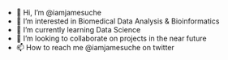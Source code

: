 - 👋 Hi, I’m @iamjamesuche
- 👀 I’m interested in Biomedical Data Analysis & Bioinformatics
- 🌱 I’m currently learning Data Science
- 💞️ I’m looking to collaborate on projects in the near future
- 📫 How to reach me @iamjamesuche on twitter

<!---
iamjamesuche/iamjamesuche is a ✨ special ✨ repository because its `README.md` (this file) appears on your GitHub profile.
You can click the Preview link to take a look at your changes.
--->
